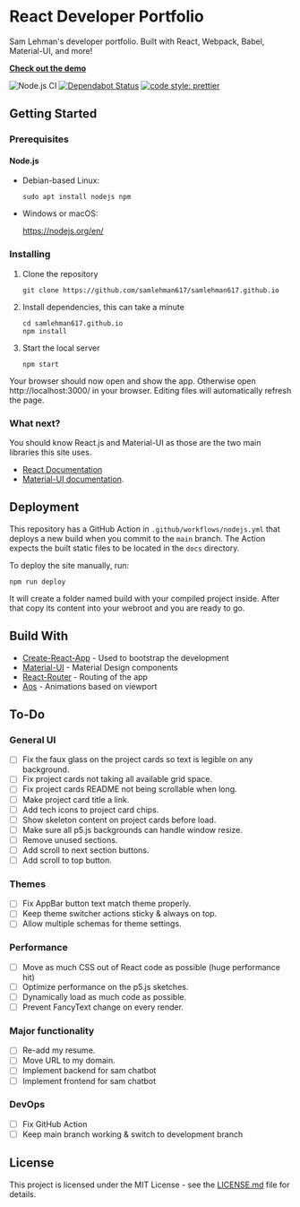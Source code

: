 # React Developer Portfolio
Sam Lehman's developer portfolio. Built with React, Webpack, Babel, Material-UI, and more!

[**Check out the demo**](https://samlehman617.github.io)

![Node.js CI](https://github.com/samlehman617/samlehman617.github.io/workflows/Node.js%20CI/badge.svg)
[![Dependabot Status](https://api.dependabot.com/badges/status?host=github&repo=samlehman617/samlehman617.github.io)](https://dependabot.com)
[![code style: prettier](https://img.shields.io/badge/code_style-prettier-ff69b4.svg)](https://github.com/prettier/prettier)


## Getting Started

### Prerequisites

#### Node.js

* Debian-based Linux:

   ```
   sudo apt install nodejs npm
   ```

* Windows or macOS:

   https://nodejs.org/en/

### Installing

1. Clone the repository

   ```
   git clone https://github.com/samlehman617/samlehman617.github.io
   ```
2. Install dependencies, this can take a minute

   ```
   cd samlehman617.github.io
   npm install
   ```
3. Start the local server

   ```
   npm start
   ```

Your browser should now open and show the app. Otherwise open http://localhost:3000/ in your browser. Editing files will automatically refresh the page.

### What next?

You should know React.js and Material-UI as those are the two main libraries this site uses.

* [React Documentation](https://reactjs.org/docs/getting-started.html)
* [Material-UI documentation](https://material-ui.com/getting-started/usage/).

## Deployment

This repository has a GitHub Action in `.github/workflows/nodejs.yml` that deploys a new build when you commit to the `main` branch. The Action expects the built static files to be located in the `docs` directory.

To deploy the site manually, run:

```
npm run deploy 
```

It will create a folder named build with your compiled project inside. After that copy its content into your webroot and you are ready to go.

## Build With

* [Create-React-App](https://github.com/facebook/create-react-app) - Used to bootstrap the development
* [Material-UI](https://github.com/mui-org/material-ui) - Material Design components
* [React-Router](https://github.com/ReactTraining/react-router) - Routing of the app
* [Aos](https://github.com/michalsnik/aos) - Animations based on viewport

## To-Do

### General UI
- [ ] Fix the faux glass on the project cards so text is legible on any background.
- [ ] Fix project cards not taking all available grid space.
- [ ] Fix project cards README not being scrollable when long.
- [ ] Make project card title a link.
- [ ] Add tech icons to project card chips.
- [ ] Show skeleton content on project cards before load.
- [ ] Make sure all p5.js backgrounds can handle window resize.
- [ ] Remove unused sections.
- [ ] Add scroll to next section buttons.
- [ ] Add scroll to top button.

### Themes
- [ ] Fix AppBar button text match theme properly.
- [ ] Keep theme switcher actions sticky & always on top.
- [ ] Allow multiple schemas for theme settings.

### Performance
- [ ] Move as much CSS out of React code as possible (huge performance hit)
- [ ] Optimize performance on the p5.js sketches.
- [ ] Dynamically load as much code as possible.
- [ ] Prevent FancyText change on every render.

### Major functionality
- [ ] Re-add my resume.
- [ ] Move URL to my domain.
- [ ] Implement backend for sam chatbot
- [ ] Implement frontend for sam chatbot

### DevOps
- [ ] Fix GitHub Action
- [ ] Keep main branch working & switch to development branch

## License

This project is licensed under the MIT License - see the [LICENSE.md](https://github.com/samlehman617/developer-portfolio/blob/master/LICENSE) file for details.

